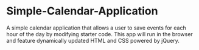 # Simple-Calendar-Application
 A simple calendar application that allows a user to save events for each hour of the day by modifying starter code. This app will run in the browser and feature dynamically updated HTML and CSS powered by jQuery.
